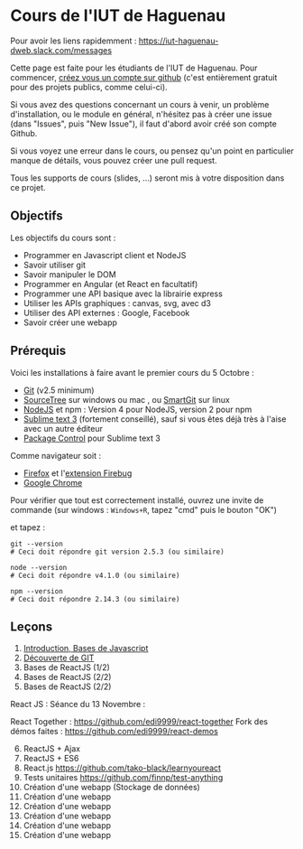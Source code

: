 # Cours de l'IUT de Haguenau

Pour avoir les liens rapidemment : https://iut-haguenau-dweb.slack.com/messages

Cette page est faite pour les étudiants de l'IUT de Haguenau.
Pour commencer, [créez vous un compte sur github](https://github.com/join) (c'est entièrement gratuit pour des projets publics, comme
celui-ci).

Si vous avez des questions concernant un cours à venir, un problème d'installation,
ou le module en général, n'hésitez pas à créer une issue (dans "Issues", puis "New Issue"), il faut
d'abord avoir créé son compte Github.

Si vous voyez une erreur dans le cours, ou pensez qu'un point en particulier manque de détails, vous pouvez créer
une pull request.

Tous les supports de cours (slides, ...) seront mis à votre disposition dans ce projet.

## Objectifs

Les objectifs du cours sont :

 * Programmer en Javascript client et NodeJS
 * Savoir utiliser git
 * Savoir manipuler le DOM
 * Programmer en Angular (et React en facultatif)
 * Programmer une API basique avec la librairie express
 * Utiliser les APIs graphiques : canvas, svg, avec d3
 * Utiliser des API externes : Google, Facebook
 * Savoir créer une webapp

## Prérequis

Voici les installations à faire avant le premier cours du 5 Octobre :

 * [Git](http://git-scm.com/download/win) (v2.5 minimum)
 * [SourceTree](https://www.sourcetreeapp.com/) sur windows ou mac , ou [SmartGit](http://www.syntevo.com/smartgit/) sur linux
 * [NodeJS](https://nodejs.org/en/download/) et npm : Version 4 pour NodeJS, version 2 pour npm
 * [Sublime text 3](http://www.sublimetext.com/3) (fortement conseillé), sauf si vous êtes déjà très à l'aise avec un autre éditeur
 * [Package Control](https://packagecontrol.io/installation) pour Sublime text 3

Comme navigateur soit :

 * [Firefox](https://www.mozilla.org/fr/firefox/new/) et l'[extension Firebug](https://getfirebug.com/downloads/)
 * [Google Chrome](https://www.google.com/chrome/browser/desktop/index.html)

Pour vérifier que tout est correctement installé, ouvrez une invite de commande (sur windows : `Windows+R`, tapez "cmd" puis le bouton "OK")

et tapez :

    git --version
    # Ceci doit répondre git version 2.5.3 (ou similaire)

    node --version
    # Ceci doit répondre v4.1.0 (ou similaire)

    npm --version
    # Ceci doit répondre 2.14.3 (ou similaire)


## Leçons

 1. [Introduction, Bases de Javascript](lessons/01-bases-js.md)
 2. [Découverte de GIT](lessons/02-bases-git.md)
 3. Bases de ReactJS (1/2)
 4. Bases de ReactJS (2/2)
 5. Bases de ReactJS (2/2)

React JS : Séance du 13 Novembre :

React Together : https://github.com/edi9999/react-together
Fork des démos faites : https://github.com/edi9999/react-demos

 6. ReactJS + Ajax
 7. ReactJS + ES6
 8. React.js https://github.com/tako-black/learnyoureact
 9. Tests unitaires https://github.com/finnp/test-anything
 10. Création d'une webapp (Stockage de données)
 11. Création d'une webapp
 12. Création d'une webapp
 13. Création d'une webapp
 14. Création d'une webapp
 15. Création d'une webapp
